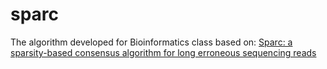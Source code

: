 # sparc
The algorithm developed for Bioinformatics class based on:
[Sparc: a sparsity-based consensus algorithm for long erroneous sequencing reads](https://peerj.com/preprints/1401)
